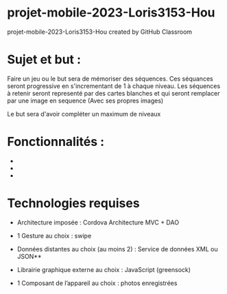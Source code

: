 # projet-mobile-2023-Loris3153-Hou
projet-mobile-2023-Loris3153-Hou created by GitHub Classroom

# Sujet et but : 

Faire un jeu ou le but sera de mémoriser des séquences. Ces séquances seront progressive en s'incrementant de 1 à chaque niveau. 
Les séquences à retenir seront representé par des cartes blanches et qui seront remplacer par une image en sequence (Avec ses propres images)

Le but sera d'avoir compléter un maximum de niveaux 

# Fonctionnalités : 

-
-
-

# Technologies requises

- Architecture imposée : Cordova
    Architecture MVC + DAO 

- 1 Gesture au choix : 
    swipe

- Données distantes au choix (au moins 2) : 
    Service de données XML ou JSON**

- Librairie graphique externe au choix : 
    JavaScript (greensock) 

- 1 Composant de l’appareil au choix : 
    photos enregistrées

